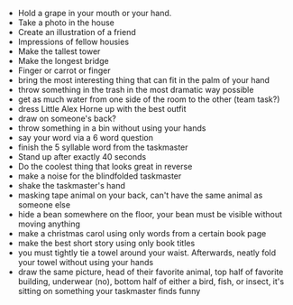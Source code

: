  - Hold a grape in your mouth or your hand.
 - Take a photo in the house
 - Create an illustration of a friend
 - Impressions of fellow housies
 - Make the tallest tower
 - Make the longest bridge
 - Finger or carrot or finger
 - bring the most interesting thing that can fit in the palm of your hand
 - throw something in the trash in the most dramatic way possible
 - get as much water from one side of the room to the other (team task?)
 - dress Little Alex Horne up with the best outfit
 - draw on someone's back?
 - throw something in a bin without using your hands
 - say your word via a 6 word question
 - finish the 5 syllable word from the taskmaster
 - Stand up after exactly 40 seconds
 - Do the coolest thing that looks great in reverse
 - make a noise for the blindfolded taskmaster
 - shake the taskmaster's hand
 - masking tape animal on your back, can't have the same animal as someone else
 - hide a bean somewhere on the floor, your bean must be visible without moving anything
 - make a christmas carol using only words from a certain book page
 - make the best short story using only book titles
 - you must tightly tie a towel around your waist. Afterwards, neatly fold your towel without using your hands
 - draw the same picture, head of their favorite animal, top half of favorite building, underwear (no), bottom half of either a bird, fish, or insect, it's sitting on something your taskmaster finds funny
